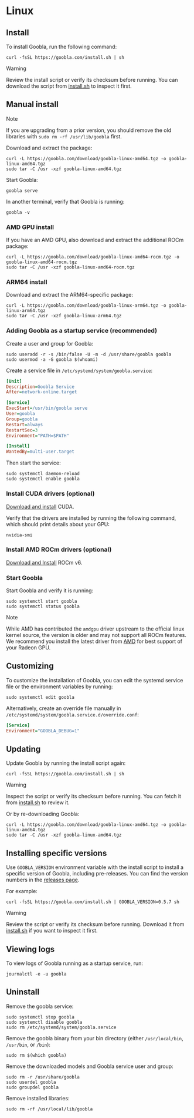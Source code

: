 # Linux

## Install

To install Goobla, run the following command:

```shell
curl -fsSL https://goobla.com/install.sh | sh
```
> [!WARNING]
> Review the install script or verify its checksum before running. You can download the script from [install.sh](https://github.com/goobla/goobla/blob/main/scripts/install.sh) to inspect it first.

## Manual install

> [!NOTE]
> If you are upgrading from a prior version, you should remove the old libraries with `sudo rm -rf /usr/lib/goobla` first.

Download and extract the package:

```shell
curl -L https://goobla.com/download/goobla-linux-amd64.tgz -o goobla-linux-amd64.tgz
sudo tar -C /usr -xzf goobla-linux-amd64.tgz
```

Start Goobla:

```shell
goobla serve
```

In another terminal, verify that Goobla is running:

```shell
goobla -v
```

### AMD GPU install

If you have an AMD GPU, also download and extract the additional ROCm package:

```shell
curl -L https://goobla.com/download/goobla-linux-amd64-rocm.tgz -o goobla-linux-amd64-rocm.tgz
sudo tar -C /usr -xzf goobla-linux-amd64-rocm.tgz
```

### ARM64 install

Download and extract the ARM64-specific package:

```shell
curl -L https://goobla.com/download/goobla-linux-arm64.tgz -o goobla-linux-arm64.tgz
sudo tar -C /usr -xzf goobla-linux-arm64.tgz
```

### Adding Goobla as a startup service (recommended)

Create a user and group for Goobla:

```shell
sudo useradd -r -s /bin/false -U -m -d /usr/share/goobla goobla
sudo usermod -a -G goobla $(whoami)
```

Create a service file in `/etc/systemd/system/goobla.service`:

```ini
[Unit]
Description=Goobla Service
After=network-online.target

[Service]
ExecStart=/usr/bin/goobla serve
User=goobla
Group=goobla
Restart=always
RestartSec=3
Environment="PATH=$PATH"

[Install]
WantedBy=multi-user.target
```

Then start the service:

```shell
sudo systemctl daemon-reload
sudo systemctl enable goobla
```

### Install CUDA drivers (optional)

[Download and install](https://developer.nvidia.com/cuda-downloads) CUDA.

Verify that the drivers are installed by running the following command, which should print details about your GPU:

```shell
nvidia-smi
```

### Install AMD ROCm drivers (optional)

[Download and Install](https://rocm.docs.amd.com/projects/install-on-linux/en/latest/tutorial/quick-start.html) ROCm v6.

### Start Goobla

Start Goobla and verify it is running:

```shell
sudo systemctl start goobla
sudo systemctl status goobla
```

> [!NOTE]
> While AMD has contributed the `amdgpu` driver upstream to the official linux
> kernel source, the version is older and may not support all ROCm features. We
> recommend you install the latest driver from
> [AMD](https://www.amd.com/en/support/download/linux-drivers.html) for best support
> of your Radeon GPU.

## Customizing

To customize the installation of Goobla, you can edit the systemd service file or the environment variables by running:

```shell
sudo systemctl edit goobla
```

Alternatively, create an override file manually in `/etc/systemd/system/goobla.service.d/override.conf`:

```ini
[Service]
Environment="GOOBLA_DEBUG=1"
```

## Updating

Update Goobla by running the install script again:

```shell
curl -fsSL https://goobla.com/install.sh | sh
```
> [!WARNING]
> Inspect the script or verify its checksum before running. You can fetch it from [install.sh](https://github.com/goobla/goobla/blob/main/scripts/install.sh) to review it.

Or by re-downloading Goobla:

```shell
curl -L https://goobla.com/download/goobla-linux-amd64.tgz -o goobla-linux-amd64.tgz
sudo tar -C /usr -xzf goobla-linux-amd64.tgz
```

## Installing specific versions

Use `GOOBLA_VERSION` environment variable with the install script to install a specific version of Goobla, including pre-releases. You can find the version numbers in the [releases page](https://github.com/goobla/goobla/releases).

For example:

```shell
curl -fsSL https://goobla.com/install.sh | GOOBLA_VERSION=0.5.7 sh
```
> [!WARNING]
> Review the script or verify its checksum before running. Download it from [install.sh](https://github.com/goobla/goobla/blob/main/scripts/install.sh) if you want to inspect it first.

## Viewing logs

To view logs of Goobla running as a startup service, run:

```shell
journalctl -e -u goobla
```

## Uninstall

Remove the goobla service:

```shell
sudo systemctl stop goobla
sudo systemctl disable goobla
sudo rm /etc/systemd/system/goobla.service
```

Remove the goobla binary from your bin directory (either `/usr/local/bin`, `/usr/bin`, or `/bin`):

```shell
sudo rm $(which goobla)
```

Remove the downloaded models and Goobla service user and group:

```shell
sudo rm -r /usr/share/goobla
sudo userdel goobla
sudo groupdel goobla
```

Remove installed libraries:

```shell
sudo rm -rf /usr/local/lib/goobla
```

